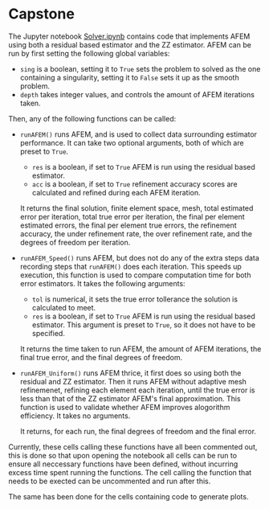 # Capstone

The Jupyter notebook [Solver.ipynb](Solver.ipynb) contains code that implements AFEM using both a residual based estimator and the ZZ estimator. AFEM can be run by first setting the following global variables:

- `sing` is a boolean, setting it to `True` sets the problem to solved as the one containing a singularity, setting it to `False` sets it up as the smooth problem.
- `depth` takes integer values, and controls the amount of AFEM iterations taken.

Then, any of the following functions can be called:

- `runAFEM()` runs AFEM, and is used to collect data surrounding estimator performance. It can take two optional arguments, both of which are preset to `True`.
  - `res` is a boolean, if set to `True` AFEM is run using the residual based estimator.
  - `acc` is a boolean, if set to `True` refinement accuracy scores are calculated and refined during each AFEM iteration.
  
  It returns the final solution, finite element space, mesh, total estimated error per iteration, total true error per iteration, the final per element estimated errors, the final per element true errors, the refinement accuracy, the under refinement rate, the over refinement rate, and the degrees of freedom per iteration.

- `runAFEM_Speed()` runs AFEM, but does not do any of the extra steps data recording steps that `runAFEM()` does each iteration. This speeds up execution, this function is used to compare computation time for both error estimators. It takes the following arguments:
  - `tol` is numerical, it sets the true error tollerance the solution is calculated to meet. 
  - `res` is a boolean, if set to `True` AFEM is run using the residual based estimator. This argument is preset to `True`, so it does not have to be specified.

  It returns the time taken to run AFEM, the amount of AFEM iterations, the final true error, and the final degrees of freedom.
 
- `runAFEM_Uniform()` runs AFEM thrice, it first does so using both the residual and ZZ estimator. Then it runs AFEM without adaptive mesh refinemenet, refining each element each iteration, until the true error is less than that of the ZZ estimator AFEM's final approximation. This function is used to validate whether AFEM improves alogorithm efficiency. It takes no arguments.

  It returns, for each run, the final degrees of freedom and the final error.

Currently, these cells calling these functions have all been commented out, this is done so that upon opening the notebook all cells can be run to ensure all neccessary functions have been defined, without incurring excess time spent running the functions. The cell calling the function that needs to be exected can be uncommented and run after this.

The same has been done for the cells containing code to generate plots.
